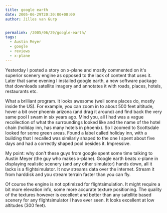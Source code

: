 ```yaml
---
title: google earth
date: 2005-06-29T20:30:00+00:00
author: Jilles van Gurp


permalink: /2005/06/29/google-earth/
tags:
  - Austin Meyer
  - google
  - reviews
  - x-plane
---
```

 Yesterday I posted a story on x-plane and mostly commented on it's superior scenery engine as opposed to the lack of content that uses it. Later that same evening I installed google earth, a new software package that downloads satellite imagery and annotates it with roads, places, hotels, restaurants etc. 

What a brilliant program. It looks awesome (well some places do, mostly inside the US). For example, you can zoom in to about 500 feet altitude, hover a bit over phoenix arizona (and drag it around) and find back the very same pool I swam in six years ago. Mind you, all I had was a vague recollection of what the surroundings looked like and the name of the hotel chain (holiday inn, has many hotels in phoenix). So I zoomed to Scottsdale looked for some green areas. Found a label called holiday inn, with a building that I recalled was similarly shaped to the one I spent about five days and had a correctly shaped pool besides it. Impressive.

My point: why don't these guys from google spent some time talking to Austin Meyer (the guy who makes x-plane). Google earth beats x-plane in displaying realistic scenery (and any other simulator) hands down, all it lacks is a flightsimulator. It now streams data over the internet. Stream it from harddisk and you stream terrain faster than you can fly. 

Of course the engine is not optimized for flightsimulation. It might require a bit more elevation info, some more accurate texture positioning. The quality of the textures however is excellent and better than any satellite based scenery for any flightsimulator I have ever seen. It looks excellent at low altitudes (300 feet). 